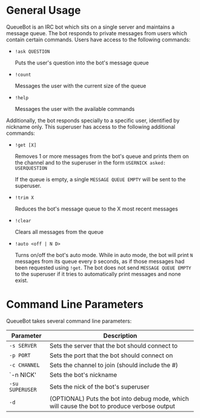 General Usage
=============

QueueBot is an IRC bot which sits on a single server and maintains a message
queue. The bot responds to private messages from users which contain certain
commands. Users have access to the following commands:

* `!ask QUESTION`

	Puts the user's question into the bot's message queue

* `!count`

	Messages the user with the current size of the queue

* `!help`

	Messages the user with the available commands

Additionally, the bot responds specially to a specific user, identified by
nickname only. This superuser has access to the following additional commands:

* `!get [X]`

	Removes 1 or more messages from the bot's queue and prints them on the channel
	and to the superuser in the form
	`USERNICK asked: USERQUESTION`
	
	If the queue is empty, a single `MESSAGE QUEUE EMPTY` will be sent to the
	superuser.

* `!trim X`

	Reduces the bot's message queue to the X most recent messages

* `!clear`

	Clears all messages from the queue

* `!auto <off | N D>`

	Turns on/off the bot's auto mode. While in auto mode, the bot will print `N`
	messages from its queue every `D` seconds, as if those messages had been
	requested using `!get`. The bot does not send `MESSAGE QUEUE EMPTY` to the
	superuser if it tries to automatically print messages and none exist.

Command Line Parameters
=======================

QueueBot takes several command line parameters:

Parameter | Description
--------- | -----------
`-s SERVER` | Sets the server that the bot should connect to
`-p PORT` | Sets the port that the bot should connect on
`-c CHANNEL` | Sets the channel to join (should include the #)
`-n NICK' | Sets the bot's nickname
`-su SUPERUSER` | Sets the nick of the bot's superuser
`-d` | (OPTIONAL) Puts the bot into debug mode, which will cause the bot to produce verbose output